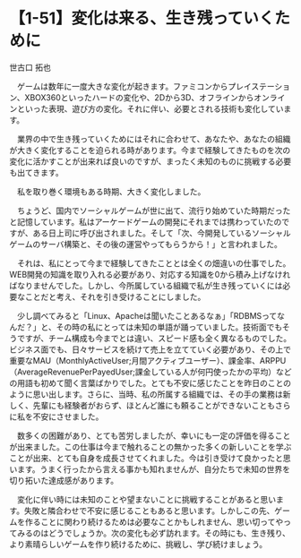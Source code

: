 # 【1-51】変化は来る、生き残っていくために

<div class="author">世古口 拓也</div>

　ゲームは数年に一度大きな変化が起きます。ファミコンからプレイステーション、XBOX360といったハードの変化や、2Dから3D、オフラインからオンラインといった表現、遊び方の変化。それに伴い、必要とされる技術も変化しています。

　業界の中で生き残っていくためにはそれに合わせて、あなたや、あなたの組織が大きく変化することを迫られる時があります。今まで経験してきたものを次の変化に活かすことが出来れば良いのですが、まったく未知のものに挑戦する必要も出てきます。

　私を取り巻く環境もある時期、大きく変化しました。

　ちょうど、国内でソーシャルゲームが世に出て、流行り始めていた時期だったと記憶しています。私はアーケードゲームの開発にそれまでは携わっていたのですが、ある日上司に呼び出されました。そして「次、今開発しているソーシャルゲームのサーバ構築と、その後の運営やってもらうから！」と言われました。

　それは、私にとって今まで経験してきたこととは全くの畑違いの仕事でした。WEB開発の知識を取り入れる必要があり、対応する知識を0から積み上げなければなりませんでした。しかし、今所属している組織で私が生き残っていくには必要なことだと考え、それを引き受けることにしました。

　少し調べてみると「Linux、Apacheは聞いたことあるなぁ」「RDBMSってなんだ？」と、その時の私にとっては未知の単語が踊っていました。技術面でもそうですが、チーム構成も今までとは違い、スピード感も全く異なるものでした。ビジネス面でも、日々サービスを続けて売上を立てていく必要があり、その上で重要なMAU（MonthlyActiveUser;月間アクティブユーザー）、課金率、ARPPU（AverageRevenuePerPayedUser;課金している人が何円使ったかの平均）などの用語も初めて聞く言葉ばかりでした。とても不安に感じたことを昨日のことのように思い出します。さらに、当時、私の所属する組織では、その手の業務は新しく、先輩にも経験者がおらず、ほとんど誰にも頼ることができないこともさらに私を不安にさせました。

　数多くの困難があり、とても苦労しましたが、幸いにも一定の評価を得ることが出来ました。この仕事は今まで触れることの無かった多くの新しいことを学ぶことが出来、とても自身を成長させてくれました。今は引き受けて良かったと思います。うまく行ったから言える事かも知れませんが、自分たちで未知の世界を切り拓いた達成感があります。

　変化に伴い時には未知のことや望まないことに挑戦することがあると思います。失敗と隣合わせで不安に感じることもあると思います。しかしこの先、ゲームを作ることに関わり続けるためは必要なことかもしれません、思い切ってやってみるのはどうでしょうか。次の変化も必ず訪れます。その時にも、生き残り、より素晴らしいゲームを作り続けるために、挑戦し、学び続けましょう。

